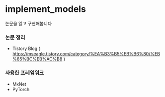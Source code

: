 # implement_models
논문을 읽고 구현해봅니다

### 논문 정리
* Tistory Blog ( https://mseagle.tistory.com/category/%EA%B3%B5%EB%B6%80/%EB%85%BC%EB%AC%B8 )

### 사용한 프레임워크
* MxNet
* PyTorch
